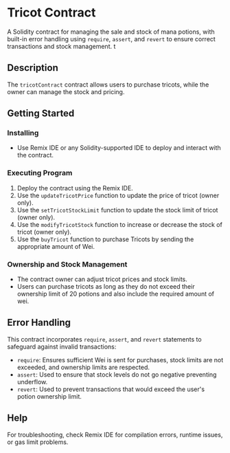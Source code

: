 # Tricot Contract

A Solidity contract for managing the sale and stock of mana potions, with built-in error handling using `require`, `assert`, and `revert` to ensure correct transactions and stock management.
t
## Description

The `tricotContract` contract allows users to purchase tricots, while the owner can manage the stock and pricing.

## Getting Started

### Installing

- Use Remix IDE or any Solidity-supported IDE to deploy and interact with the contract.

### Executing Program

1. Deploy the contract using the Remix IDE.
2. Use the `updateTricotPrice` function to update the price of tricot (owner only).
3. Use the `setTricotStockLimit` function to update the stock limit of tricot (owner only).
4. Use the `modifyTricotStock` function to increase or decrease the stock of tricot (owner only).
5. Use the `buyTricot` function to purchase Tricots by sending the appropriate amount of Wei.

### Ownership and Stock Management

- The contract owner can adjust tricot prices and stock limits.
- Users can purchase tricots as long as they do not exceed their ownership limit of 20 potions and also include the required amount of wei.

## Error Handling

This contract incorporates `require`, `assert`, and `revert` statements to safeguard against invalid transactions:

- `require`: Ensures sufficient Wei is sent for purchases, stock limits are not exceeded, and ownership limits are respected.
- `assert`: Used to ensure that stock levels do not go negative preventing underflow.
- `revert`: Used to prevent transactions that would exceed the user's potion ownership limit.

## Help

For troubleshooting, check Remix IDE for compilation errors, runtime issues, or gas limit problems.

